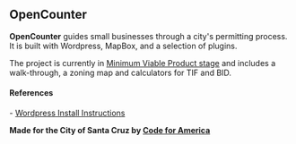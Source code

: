 <h2>OpenCounter</h2>

<b>OpenCounter</b> guides small businesses through a city's permitting process. It is built with Wordpress, MapBox, and a selection of plugins.

The project is currently in <a href="http://en.wikipedia.org/wiki/Minimum_viable_product">Minimum Viable Product stage</a> and includes a walk-through, a zoning map and calculators for TIF and BID.

<h4>References</h4>
- <a href="http://codex.wordpress.org/Installing_WordPress">Wordpress Install Instructions</a>

<strong>Made for the City of Santa Cruz by <a href="http://codeforamerica.org">Code for America</a></strong>